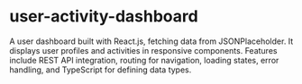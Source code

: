 # user-activity-dashboard
A user dashboard built with React.js, fetching data from JSONPlaceholder. It displays user profiles and activities in responsive components. Features include REST API integration, routing for navigation, loading states, error handling, and TypeScript for defining data types.
